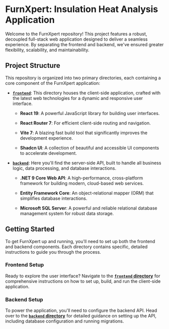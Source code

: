 # FurnXpert: Insulation Heat Analysis Application

Welcome to the FurnXpert repository! This project features a robust, decoupled full-stack web application designed to deliver a seamless experience. By separating the frontend and backend, we've ensured greater flexibility, scalability, and maintainability.

## Project Structure


This repository is organized into two primary directories, each containing a core component of the FurnXpert application:

-   **[`frontend`](./frontend)**: This directory houses the client-side application, crafted with the latest web technologies for a dynamic and responsive user interface.

    -   **React 19**: A powerful JavaScript library for building user interfaces.

    -   **React Router 7**: For efficient client-side routing and navigation.

    -   **Vite 7**: A blazing fast build tool that significantly improves the development experience.

    -   **Shadcn UI**: A collection of beautiful and accessible UI components to accelerate development.

-   **[`backend`](./backend)**: Here you'll find the server-side API, built to handle all business logic, data processing, and database interactions.

    -   **.NET 9 Core Web API**: A high-performance, cross-platform framework for building modern, cloud-based web services.

    -   **Entity Framework Core**: An object-relational mapper (ORM) that simplifies database interactions.

    -   **Microsoft SQL Server**: A powerful and reliable relational database management system for robust data storage.



## Getting Started

To get FurnXpert up and running, you'll need to set up both the frontend and backend components. Each directory contains specific, detailed instructions to guide you through the process.

### Frontend Setup

Ready to explore the user interface? Navigate to the **[`frontend` directory](./frontend/README.md)** for comprehensive instructions on how to set up, build, and run the client-side application.

### Backend Setup

To power the application, you'll need to configure the backend API. Head over to the **[`backend` directory](./backend/README.md)** for detailed guidance on setting up the API, including database configuration and running migrations.


